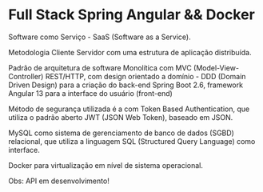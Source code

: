 # Full Stack Spring Angular && Docker

Software como Serviço - SaaS (Software as a Service).

Metodologia Cliente Servidor com uma estrutura de aplicação distribuída.

Padrão de arquitetura de software Monolítica com MVC
(Model-View-Controller) REST/HTTP, com design orientado a domínio -
DDD (Domain Driven Design) para a criação do back-end Spring Boot 2.6,
framework Angular 13 para a interface do usuário (front-end) 

Método de segurança utilizada é a com Token Based Authentication, que
utiliza o padrão aberto JWT (JSON Web Token), baseado em JSON.

MySQL como sistema de gerenciamento de banco de dados (SGBD) relacional, que utiliza a linguagem SQL (Structured Query Language) como interface.

Docker para virtualização em nível de sistema operacional.

Obs: API em desenvolvimento!

